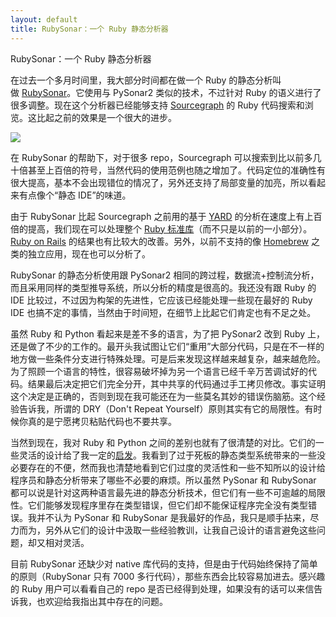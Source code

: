 ```yaml
---
layout: default
title: RubySonar：一个 Ruby 静态分析器
---
```



RubySonar：一个 Ruby 静态分析器

在过去一个多月时间里，我大部分时间都在做一个 Ruby 的静态分析叫做&nbsp;[RubySonar](https://github.com/yinwang0/rubysonar)。它使用与 PySonar2 类似的技术，不过针对 Ruby 的语义进行了很多调整。现在这个分析器已经能够支持&nbsp;[Sourcegraph](https://sourcegraph.com/github.com/rails/rails)&nbsp;的 Ruby 代码搜索和浏览。这比起之前的效果是一个很大的进步。

[![](http://ericpony.github.io/wangyin/images/rubysonar1.gif)](https://sourcegraph.com/github.com/jekyll/jekyll/symbols/ruby/gem/Jekyll/Command/$classmethods/globs)

在 RubySonar 的帮助下，对于很多 repo，Sourcegraph 可以搜索到比以前多几十倍甚至上百倍的符号，当然代码的使用范例也随之增加了。代码定位的准确性有很大提高，基本不会出现错位的情况了，另外还支持了局部变量的加亮，所以看起来有点像个“静态 IDE”的味道。

由于 RubySonar 比起 Sourcegraph 之前用的基于&nbsp;[YARD](http://yardoc.org/)&nbsp;的分析在速度上有上百倍的提高，我们现在可以处理整个&nbsp;[Ruby 标准库](https://sourcegraph.com/github.com/ruby/ruby)（而不只是以前的一小部分）。[Ruby on Rails](https://sourcegraph.com/github.com/rails/rails)&nbsp;的结果也有比较大的改善。另外，以前不支持的像&nbsp;[Homebrew](https://sourcegraph.com/github.com/Homebrew/homebrew)&nbsp;之类的独立应用，现在也可以分析了。

RubySonar 的静态分析使用跟 PySonar2 相同的跨过程，数据流+控制流分析，而且采用同样的类型推导系统，所以分析的精度是很高的。我还没有跟 Ruby 的 IDE 比较过，不过因为构架的先进性，它应该已经能处理一些现在最好的 Ruby IDE 也搞不定的事情，当然由于时间短，在细节上比起它们肯定也有不足之处。

虽然 Ruby 和 Python 看起来是差不多的语言，为了把 PySonar2 改到 Ruby 上，还是做了不少的工作的。最开头我试图让它们“重用”大部分代码，只是在不一样的地方做一些条件分支进行特殊处理。可是后来发现这样越来越复杂，越来越危险。为了照顾一个语言的特性，很容易破坏掉为另一个语言已经千辛万苦调试好的代码。结果最后决定把它们完全分开，其中共享的代码通过手工拷贝修改。事实证明这个决定是正确的，否则到现在我可能还在为一些莫名其妙的错误伤脑筋。这个经验告诉我，所谓的 DRY（Don't Repeat Yourself）原则其实有它的局限性。有时候你真的是宁愿拷贝粘贴代码也不要共享。

当然到现在，我对 Ruby 和 Python 之间的差别也就有了很清楚的对比。它们的一些灵活的设计给了我一定的[启发](http://www.yinwang.org/blog-cn/2013/04/12/inspiration)。我看到了过于死板的静态类型系统带来的一些没必要存在的不便，然而我也清楚地看到它们过度的灵活性和一些不知所以的设计给程序员和静态分析带来了哪些不必要的麻烦。所以虽然 PySonar 和 RubySonar 都可以说是针对这两种语言最先进的静态分析技术，但它们有一些不可逾越的局限性。它们能够发现程序里存在类型错误，但它们却不能保证程序完全没有类型错误。我并不认为 PySonar 和 RubySonar 是我最好的作品，我只是顺手拈来，尽力而为，另外从它们的设计中汲取一些经验教训，让我自己设计的语言避免这些问题，却又相对灵活。

目前 RubySonar 还缺少对 native 库代码的支持，但是由于代码始终保持了简单的原则（RubySonar&nbsp;只有 7000 多行代码），那些东西会比较容易加进去。感兴趣的 Ruby 用户可以看看自己的 repo 是否已经得到处理，如果没有的话可以来信告诉我，也欢迎给我指出其中存在的问题。
 